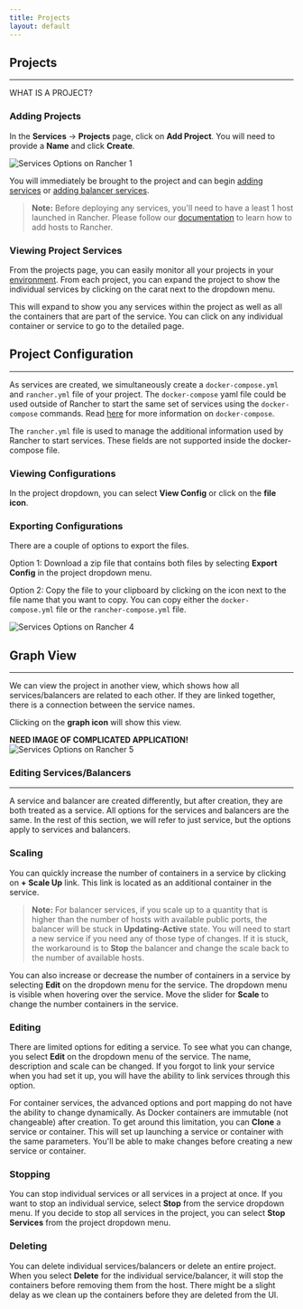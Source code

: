 ```yaml
---
title: Projects
layout: default
---
```


## Projects
---

<span class="highlight">WHAT IS A PROJECT?</span>

### Adding Projects

In the **Services** -> **Projects** page, click on **Add Project**. You will need to provide a **Name** and click **Create**. 

![Services Options on Rancher 1]({{site.baseurl}}/img/rancher_projects_1.png)


You will immediately be brought to the project and can begin [adding services]({{site.baseurl}}/docs/services/projects/adding-services/) or [adding balancer services]({{site.baseurl}}/docs/services/projects/adding-balancers/).

> **Note:** Before deploying any services, you'll need to have a least 1 host launched in Rancher. Please follow our [documentation]({{site.baseurl}}/getting-started/hosts) to learn how to add hosts to Rancher.

### Viewing Project Services

From the projects page, you can easily monitor all your projects in your [environment]({{site.baseurl}}/docs/configuration/environment). From each project, you can expand the project to show the individual services by clicking on the carat next to the dropdown menu.

This will expand to show you any services within the project as well as all the containers that are part of the service. You can click on any individual container or service to go to the detailed page.

## Project Configuration
---

As services are created, we simultaneously create a `docker-compose.yml` and `rancher.yml` file of your project. The `docker-compose` yaml file could be used outside of Rancher to start the same set of services using the `docker-compose` commands. Read [here](https://docs.docker.com/compose/) for more information on `docker-compose`. 

The `rancher.yml` file is used to manage the additional information used by Rancher to start services. These fields are not supported inside the docker-compose file.

### Viewing Configurations

In the project dropdown, you can select **View Config** or click on the **file icon**.

### Exporting Configurations

There are a couple of options to export the files. 

Option 1: Download a zip file that contains both files by selecting **Export Config** in the project dropdown menu.

Option 2: Copy the file to your clipboard by clicking on the icon next to the file name that you want to copy. You can copy either the `docker-compose.yml` file or the `rancher-compose.yml` file. 

![Services Options on Rancher 4]({{site.baseurl}}/img/rancher_projects_4.png)

## Graph View 
---

We can view the project in another view, which shows how all services/balancers are related to each other. If they are linked together, there is a connection between the service names. 

Clicking on the **graph icon** will show this view.

<span class="highlight">**NEED IMAGE OF COMPLICATED APPLICATION!**</highlight>
![Services Options on Rancher 5]({{site.baseurl}}/img/rancher_projects_5.png)


### Editing Services/Balancers 
---

A service and balancer are created differently, but after creation, they are both treated as a service. All options for the services and balancers are the same. In the rest of this section, we will refer to just service, but the options apply to services and balancers.

### Scaling

You can quickly increase the number of containers in a service by clicking on **+ Scale Up** link. This link is located as an additional container in the service.

> **Note:** For balancer services, if you scale up to a quantity that is higher than the number of hosts with available public ports, the balancer will be stuck in **Updating-Active** state. You will need to start a new service if you need any of those type of changes. If it is stuck, the workaround is to **Stop** the balancer and change the scale back to the number of available hosts.

You can also increase or decrease the number of containers in a service by selecting **Edit** on the dropdown menu for the service. The dropdown menu is visible when hovering over the service. Move the slider for **Scale** to change the number containers in the service.

### Editing 
There are limited options for editing a service. To see what you can change, you select **Edit** on the dropdown menu of the service. The name, description and scale can be changed. If you forgot to link your service when you had set it up, you will have the ability to link services through this option. 

For container services, the advanced options and port mapping do not have the ability to change dynamically. As Docker containers are immutable (not changeable) after creation. To get around this limitation, you can **Clone** a service or container. This will set up launching a service or container with the same parameters. You'll be able to make changes before creating a new service or container.

### Stopping 

You can stop individual services or all services in a project at once. If you want to stop an individual service, select **Stop** from the service dropdown menu. If you decide to stop all services in the project, you can select **Stop Services** from the project dropdown menu.

### Deleting

You can delete individual services/balancers or delete an entire project. When you select **Delete** for the individual service/balancer, it will stop the containers before removing them from the host. There might be a slight delay as we clean up the containers before they are deleted from the UI.

